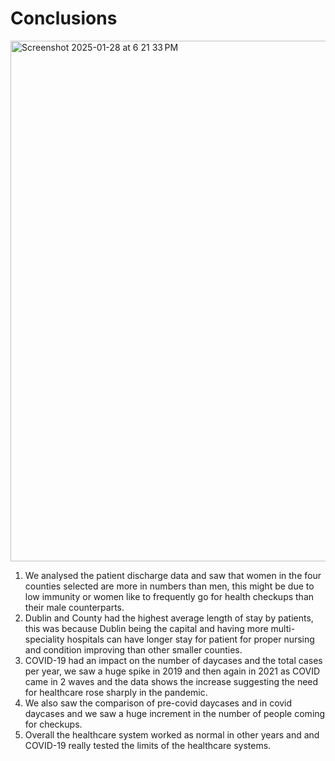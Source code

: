 # Conclusions

<img width="833" alt="Screenshot 2025-01-28 at 6 21 33 PM" src="https://github.com/user-attachments/assets/645c41cc-1f7c-4db7-94fe-833cac3b88d2" />

1.  We analysed the patient discharge data and saw that women in the four counties selected are more in numbers than men, this might be due to low immunity or women like to frequently go for health checkups than their male counterparts.
2.  Dublin and County had the highest average length of stay by patients, this was because Dublin being the capital and having more multi-speciality hospitals can have longer stay for patient for proper nursing and condition improving than other smaller counties.
3.  COVID-19 had an impact on the number of daycases and the total cases per year, we saw a huge spike in 2019 and then again in 2021 as COVID came in 2 waves and the data shows the increase suggesting the need for healthcare rose sharply in the pandemic.
4.  We also saw the comparison of pre-covid daycases and in covid daycases and we saw a huge increment in the number of people coming for checkups.
5.  Overall the healthcare system worked as normal in other years and and COVID-19 really tested the limits of the healthcare systems.
